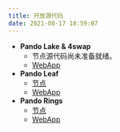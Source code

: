 ```yaml
---
title: 开放源代码
date: 2021-08-17 18:59:07
---
```


- **Pando Lake & 4swap**
  - 节点源代码尚未准备就绪。
  - [WebApp](https://github.com/fox-one/4swap-web)
- **Pando Leaf**
  - [节点](https://github.com/fox-one/pando)
  - [WebApp](https://github.com/fox-one/pando-leaf-web)
- **Pando Rings**
  - [节点](https://github.com/fox-one/compound)
  - [WebApp](https://github.com/fox-one/pando-rings-web)